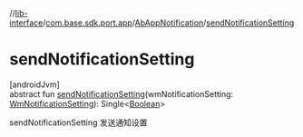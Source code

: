 //[lib-interface](../../../index.md)/[com.base.sdk.port.app](../index.md)/[AbAppNotification](index.md)/[sendNotificationSetting](send-notification-setting.md)

# sendNotificationSetting

[androidJvm]\
abstract fun [sendNotificationSetting](send-notification-setting.md)(wmNotificationSetting: [WmNotificationSetting](../../com.base.sdk.entity.apps/-wm-notification-setting/index.md)): Single&lt;[Boolean](https://kotlinlang.org/api/latest/jvm/stdlib/kotlin/-boolean/index.html)&gt;

sendNotificationSetting 发送通知设置
